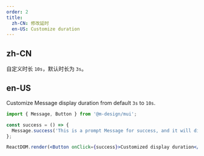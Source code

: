 ```yaml
---
order: 2
title:
  zh-CN: 修改延时
  en-US: Customize duration
---
```


## zh-CN

自定义时长 `10s`，默认时长为 `3s`。

## en-US

Customize Message display duration from default `3s` to `10s`.

```jsx
import { Message, Button } from '@m-design/mui';

const success = () => {
  Message.success('This is a prompt Message for success, and it will disappear in 10 seconds', 10);
};

ReactDOM.render(<Button onClick={success}>Customized display duration</Button>, mountNode);
```
